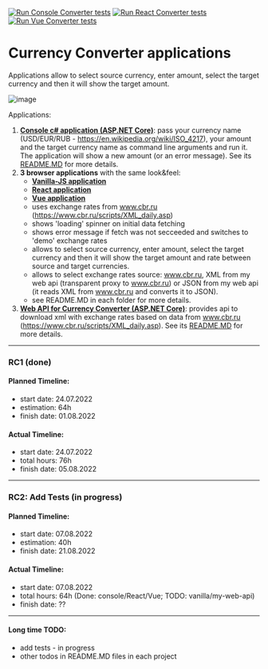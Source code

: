 [![Run `Console Converter` tests](https://github.com/IgnatovDan/currency-converter/actions/workflows/console-run-tests.yml/badge.svg?branch=master)](https://github.com/IgnatovDan/currency-converter/actions/workflows/console-run-tests.yml)
[![Run `React Converter` tests](https://github.com/IgnatovDan/currency-converter/actions/workflows/react-run-tests.yml/badge.svg?branch=master)](https://github.com/IgnatovDan/currency-converter/actions/workflows/react-run-tests.yml)
[![Run `Vue Converter` tests](https://github.com/IgnatovDan/currency-converter/actions/workflows/vue-run-tests.yml/badge.svg?branch=master)](https://github.com/IgnatovDan/currency-converter/actions/workflows/vue-run-tests.yml)

# Currency Converter applications
Applications allow to select source currency, enter amount, select the target currency and then it will show the target amount.

![image](https://user-images.githubusercontent.com/2094015/182308596-46497acc-ed3d-42a2-be04-b643d389ddf9.png)

Applications:

1. **[Console c# application (ASP.NET Core)](https://github.com/IgnatovDan/currency-converter/tree/master/console)**: pass your currency name (USD/EUR/RUB - https://en.wikipedia.org/wiki/ISO_4217), your amount and the target currency name as command line arguments and run it. The application will show a new amount (or an error message). See its [README.MD](https://github.com/IgnatovDan/currency-converter/tree/master/console#readme) for more details.
1. **3 browser applications** with the same look&feel:
   - **[Vanilla-JS application](https://github.com/IgnatovDan/currency-converter/tree/master/vanilla-js)**
   - **[React application](https://github.com/IgnatovDan/currency-converter/tree/master/react)**
   - **[Vue application](https://github.com/IgnatovDan/currency-converter/tree/master/vue)**
   - uses exchange rates from www.cbr.ru (https://www.cbr.ru/scripts/XML_daily.asp)
   - shows 'loading' spinner on initial data fetching
   - shows error message if fetch was not secceeded and switches to 'demo' exchange rates
   - allows to select source currency, enter amount, select the target currency and then it will show the target amount and rate between source and target currencies.
   - allows to select exchange rates source: www.cbr.ru, XML from my web api (transparent proxy to www.cbr.ru) or JSON from my web api (it reads XML from www.cbr.ru and converts it to JSON).
   - see README.MD in each folder for more details.
1. **[Web API for Currency Converter (ASP.NET Core)](https://github.com/IgnatovDan/currency-converter/tree/master/my-web-api)**: provides api to download xml with exchange rates based on data from www.cbr.ru (https://www.cbr.ru/scripts/XML_daily.asp). See its [README.MD](https://github.com/IgnatovDan/currency-converter/tree/master/my-web-api#readme) for more details.

---
### RC1 (done)
#### Planned Timeline:
- start date: 24.07.2022
- estimation: 64h
- finish date: 01.08.2022

#### Actual Timeline:
- start date: 24.07.2022
- total hours: 76h
- finish date: 05.08.2022
---
### RC2: Add Tests (in progress)
#### Planned Timeline:
- start date: 07.08.2022
- estimation: 40h
- finish date: 21.08.2022

#### Actual Timeline:
- start date: 07.08.2022
- total hours: 64h (Done: console/React/Vue; TODO: vanilla/my-web-api)
- finish date: ??
---
#### Long time TODO:
- add tests - in progress
- other todos in README.MD files in each project
